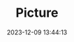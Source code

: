 ---
weight: 1
images:
- /images/edited/119.jpeg
title: Picture
date: 2023-12-09 13:44:13
tags:
- luminar
- work
---